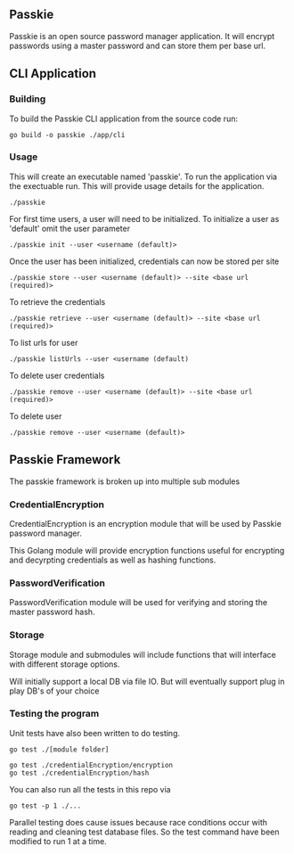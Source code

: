 ## Passkie 

Passkie is an open source password manager application.  It will encrypt passwords using a master password and can store them per base url.

## CLI Application

### Building

To build the Passkie CLI application from the source code run:

```
go build -o passkie ./app/cli
```

### Usage

This will create an executable named 'passkie'.  To run the application via the exectuable run.  This will provide usage details for the application.

```
./passkie
```

For first time users, a user will need to be initialized.  To initialize a user as 'default' omit the user parameter
```
./passkie init --user <username (default)>
```

Once the user has been initialized, credentials can now be stored per site
```
./passkie store --user <username (default)> --site <base url (required)>
```

To retrieve the credentials
```
./passkie retrieve --user <username (default)> --site <base url (required)>
```

To list urls for user
```
./passkie listUrls --user <username (default)
```

To delete user credentials
```
./passkie remove --user <username (default)> --site <base url (required)>
```

To delete user
```
./passkie remove --user <username (default)>
```

## Passkie Framework

The passkie framework is broken up into multiple sub modules

### CredentialEncryption

CredentialEncryption is an encryption module that will be used by Passkie password manager.

This Golang module will provide encryption functions useful for encrypting and decyrpting credentials as well as hashing functions.

### PasswordVerification

PasswordVerification module will be used for verifying and storing the master password hash.

### Storage

Storage module and submodules will include functions that will interface with different storage options.  

Will initially support a local DB via file IO.  But will eventually support plug in play DB's of your choice

### Testing the program

Unit tests have also been written to do testing.

```
go test ./[module folder]

go test ./credentialEncryption/encryption
go test ./credentialEncryption/hash
```

You can also run all the tests in this repo via
```
go test -p 1 ./...
```

Parallel testing does cause issues because race conditions occur with reading and cleaning test database files.  So the test command have been modified to run 1 at a time.
